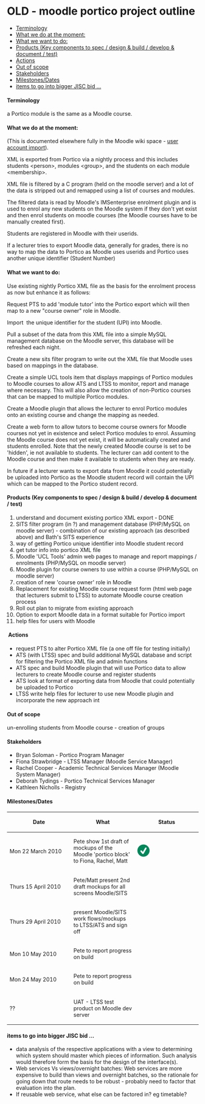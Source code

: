 # OLD - moodle portico project outline

-   [Terminology](#OLDmoodleporticoprojectoutline-Terminology)
-   [What we do at the moment:](#OLDmoodleporticoprojectoutline-Whatwedoatthemoment:)
-   [What we want to do:](#OLDmoodleporticoprojectoutline-Whatwewanttodo:)
-   [Products (Key components to spec / design & build / develop & document / test)](#OLDmoodleporticoprojectoutline-Products(Keycomponentstospec/design&build/develop&document/test))
-   [Actions](#OLDmoodleporticoprojectoutline-Actions)
-   [Out of scope](#OLDmoodleporticoprojectoutline-Outofscope)
-   [Stakeholders](#OLDmoodleporticoprojectoutline-Stakeholders)
-   [Milestones/Dates](#OLDmoodleporticoprojectoutline-Milestones/Dates)
-   [items to go into bigger JISC bid ...](#OLDmoodleporticoprojectoutline-itemstogointobiggerJISCbid...)

#### Terminology

a Portico module is the same as a Moodle course.

#### What we do at the moment:

(This is documented elsewhere fully in the Moodle wiki space - [user account import](user_account_import)).

XML is exported from Portico via a nightly process and this includes students &lt;person&gt;, modules &lt;group&gt;, and the students on each module &lt;membership&gt;.

XML file is filtered by a C program (held on the moodle server) and a lot of the data is stripped out and remapped using a list of courses and modules.

The filtered data is read by Moodle's IMSenterprise enrolment plugin and is used to enrol any new students on the Moodle system if they don't yet exist and then enrol students on moodle courses (the Moodle courses have to be manually created first).

Students are registered in Moodle with their userids.

If a lecturer tries to export Moodle data, generally for grades, there is no way to map the data to Portico as Moodle uses userids and Portico uses another unique identifier (Student Number)

#### What we want to do:

Use existing nightly Portico XML file as the basis for the enrolment process as now but enhance it as follows:

Request PTS to add 'module tutor' into the Portico export which will then map to a new "course owner" role in Moodle. 

Import  the unique identifier for the student (UPI) into Moodle.

Pull a subset of the data from this XML file into a simple MySQL management database on the Moodle server, this database will be refreshed each night.

Create a new sits filter program to write out the XML file that Moodle uses based on mappings in the database.

Create a simple UCL tools item that displays mappings of Portico modules to Moodle courses to allow ATS and LTSS to monitor, report and manage where necessary. This will also allow the creation of non-Portico courses that can be mapped to multiple Portico modules.

Create a Moodle plugin that allows the lecturer to enrol Portico modules onto an existing course and change the mapping as needed.

Create a web form to allow tutors to become course owners for Moodle courses not yet in existence and select Portico modules to enrol. Assuming the Moodle course does not yet exist, it will be automatically created and students enrolled. Note that the newly created Moodle course is set to be 'hidden', ie not available to students. The lecturer can add content to the Moodle course and then make it available to students when they are ready.

In future if a lecturer wants to export data from Moodle it could potentially be uploaded into Portico as the Moodle student record will contain the UPI which can be mapped to the Portico student record.

#### Products (Key components to spec / design & build / develop & document / test)

1.  understand and document existing portico XML export - DONE
2.  SITS filter program (in ?) and management database (PHP/MySQL on moodle server) - combination of our existing approach (as described above) and Bath's SITS experience
3.  way of getting Portico unique identifier into Moodle student record
4.  get tutor info into portico XML file
5.  Moodle 'UCL Tools' admin web pages to manage and report mappings / enrolments (PHP/MySQL on moodle server)
6.  Moodle plugin for course owners to use within a course (PHP/MySQL on moodle server)
7.  creation of new 'course owner' role in Moodle
8.  Replacement for existing Moodle course request form (html web page that lecturers submit to LTSS) to automate Moodle course creation process
9.  Roll out plan to migrate from existing approach
10. Option to export Moodle data in a format suitable for Portico import
11. help files for users with Moodle

####  Actions

-   request PTS to alter Portico XML file (a one off file for testing initially)
-   ATS (with LTSS) spec and build additional MySQL database and script for filtering the Portico XML file and admin functions
-   ATS spec and build Moodle plugin that will use Portico data to allow lecturers to create Moodle course and register students
-   ATS look at format of exporting data from Moodle that could potentially be uploaded to Portico
-   LTSS write help files for lecturer to use new Moodle plugin and incorporate the new approach int

#### Out of scope

un-enrolling students from Moodle course - creation of groups

#### Stakeholders

-   Bryan Soloman - Portico Program Manager
-   Fiona Strawbridge - LTSS Manager (Moodle Service Manager)
-   Rachel Cooper - Academic Technical Services Manager (Moodle System Manager)
-   Deborah Tydings - Portico Technical Services Manager
-   Kathleen Nicholls - Registry

#### Milestones/Dates

<table>
<colgroup>
<col width="33%" />
<col width="33%" />
<col width="33%" />
</colgroup>
<thead>
<tr class="header">
<th><p>Date</p></th>
<th><p>What</p></th>
<th><p>Status</p></th>
</tr>
</thead>
<tbody>
<tr class="odd">
<td><p>Mon 22 March 2010</p></td>
<td><p>Pete show 1st draft of mockups of the Moodle 'portico block' to Fiona, Rachel, Matt</p></td>
<td><p><img src="images/icons/emoticons/check.svg" alt="(tick)" class="emoticon emoticon-tick" /></p></td>
</tr>
<tr class="even">
<td><p>Thurs 15 April 2010</p></td>
<td><p>Pete/Matt present 2nd draft mockups for all screens Moodle/SITS</p></td>
<td><p><br />
</p></td>
</tr>
<tr class="odd">
<td><p>Thurs 29 April 2010</p></td>
<td><p>present Moodle/SITS work flows/mockups to LTSS/ATS and sign off</p></td>
<td><p><br />
</p></td>
</tr>
<tr class="even">
<td><p>Mon 10 May 2010</p></td>
<td><p>Pete to report progress on build</p></td>
<td><p><br />
</p></td>
</tr>
<tr class="odd">
<td><p>Mon 24 May 2010</p></td>
<td><p>Pete to report progress on build</p></td>
<td><p><br />
</p></td>
</tr>
<tr class="even">
<td><p>??</p></td>
<td><p>UAT - LTSS test product on Moodle dev server</p></td>
<td><p><br />
</p></td>
</tr>
</tbody>
</table>

#### items to go into bigger JISC bid ...

-   data analysis of the respective applications with a view to determining which system should master which pieces of information. Such analysis would therefore form the basis for the design of the interface(s).
-   Web services Vs views/overnight batches: Web services are more expensive to build than views and overnight batches, so the rationale for going down that route needs to be robust - probably need to factor that evaluation into the plan.
-   If reusable web service, what else can be factored in? eg timetable?


